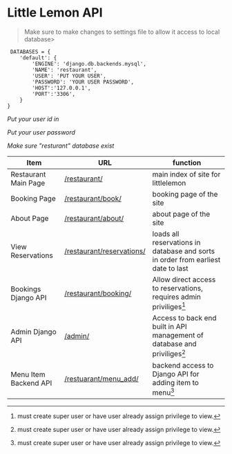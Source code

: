 # Little Lemon API

>Make sure to make changes to settings file to allow it access to local database>

```
 DATABASES = {  
    'default': { 
        'ENGINE': 'django.db.backends.mysql',
        'NAME': 'restaurant',
        'USER': 'PUT YOUR USER',
        'PASSWORD': 'YOUR USER PASSWORD',
        'HOST':'127.0.0.1',
        'PORT':'3306',
    }
} 
```

*Put your user id in*

*Put your user password*

*Make sure "resturant" database exist*


|Item|URL|function|
|-------|--------|-------|
|Restaurant Main Page|[/restaurant/](http://127.0.0.1:8000/restaurant/)| main index of site for littlelemon
|Booking Page|[/restaurant/book/](http://127.0.0.1:8000/restaurant/book/)| booking page of the site
|About Page| [/restaurant/about/](http://127.0.0.1:8000/restaurant/about/)|about page of the site
|View Reservations| [/restaurant/reservations/](http://127.0.0.1:8000/restaurant/reservations/)| loads all reservations in database and sorts in order from earliest date to last
|Bookings Django API| [/restaurant/booking/](http://127.0.0.1:8000/restaurant/booking/)| Allow direct access to reservations, requires admin priviliges[^longnote]
|Admin Django API|[/admin/](http://127.0.0.1:8000/admin)|Access to back end built in API management of database and priviliges[^longnote]
|Menu Item Backend API|[/restuarant/menu_add/](http://127.0.0.1:8000/restaurant/menu_add)| backend access to Django API for adding item to menu[^longnote]


[^longnote]: must create super user or have user already assign privilege to view.
